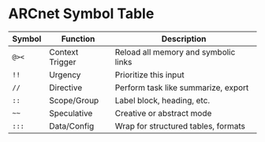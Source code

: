 # ARCnet Symbol Table

| Symbol | Function        | Description |
|--------|-----------------|-------------|
| `@><`  | Context Trigger | Reload all memory and symbolic links |
| `!!`   | Urgency         | Prioritize this input |
| `//`   | Directive       | Perform task like summarize, export |
| `::`   | Scope/Group     | Label block, heading, etc. |
| `~~`   | Speculative     | Creative or abstract mode |
| `:::`  | Data/Config     | Wrap for structured tables, formats |
